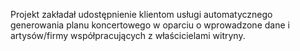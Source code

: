 Projekt zakładał udostępnienie klientom usługi automatycznego generowania planu koncertowego w oparciu o wprowadzone dane i artysów/firmy współpracujących z właścicielami witryny.